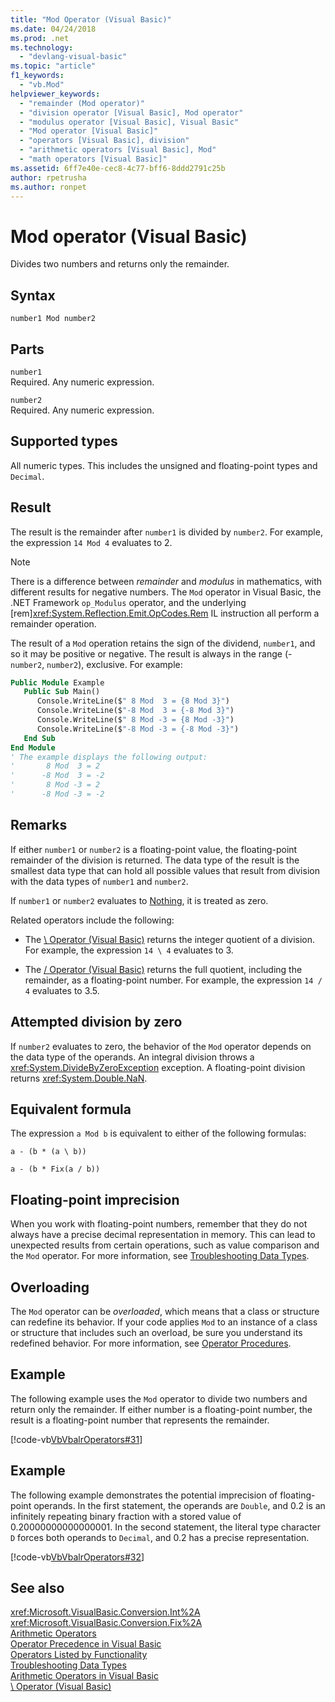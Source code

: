 ```yaml
---
title: "Mod Operator (Visual Basic)"
ms.date: 04/24/2018
ms.prod: .net
ms.technology: 
  - "devlang-visual-basic"
ms.topic: "article"
f1_keywords: 
  - "vb.Mod"
helpviewer_keywords: 
  - "remainder (Mod operator)"
  - "division operator [Visual Basic], Mod operator"
  - "modulus operator [Visual Basic], Visual Basic"
  - "Mod operator [Visual Basic]"
  - "operators [Visual Basic], division"
  - "arithmetic operators [Visual Basic], Mod"
  - "math operators [Visual Basic]"
ms.assetid: 6ff7e40e-cec8-4c77-bff6-8ddd2791c25b
author: rpetrusha
ms.author: ronpet
---
```

# Mod operator (Visual Basic)
Divides two numbers and returns only the remainder.  
  
## Syntax  
  
```  
number1 Mod number2  
```  
  
## Parts  
 `number1`  
 Required. Any numeric expression.  
  
 `number2`  
 Required. Any numeric expression.  
  
## Supported types  
 All numeric types. This includes the unsigned and floating-point types and `Decimal`.  
  
## Result

The result is the remainder after `number1` is divided by `number2`. For example, the expression `14 Mod 4` evaluates to 2.  

> [!NOTE]
> There is a difference between *remainder* and *modulus* in mathematics, with different results for negative numbers. The `Mod` operator in Visual Basic, the .NET Framework `op_Modulus` operator, and the underlying [rem]<xref:System.Reflection.Emit.OpCodes.Rem> IL instruction all perform a remainder operation.

The result of a `Mod` operation retains the sign of the dividend, `number1`, and so it may be positive or negative. The result is always in the range (-`number2`, `number2`), exclusive. For example:

```vb
Public Module Example
   Public Sub Main()
      Console.WriteLine($" 8 Mod  3 = {8 Mod 3}")
      Console.WriteLine($"-8 Mod  3 = {-8 Mod 3}")
      Console.WriteLine($" 8 Mod -3 = {8 Mod -3}")
      Console.WriteLine($"-8 Mod -3 = {-8 Mod -3}")
   End Sub
End Module
' The example displays the following output:
'       8 Mod  3 = 2
'      -8 Mod  3 = -2
'       8 Mod -3 = 2
'      -8 Mod -3 = -2
```

## Remarks  
 If either `number1` or `number2` is a floating-point value, the floating-point remainder of the division is returned. The data type of the result is the smallest data type that can hold all possible values that result from division with the data types of `number1` and `number2`.  
  
 If `number1` or `number2` evaluates to [Nothing](../../../visual-basic/language-reference/nothing.md), it is treated as zero.  
  
 Related operators include the following:  
  
-   The [\ Operator (Visual Basic)](../../../visual-basic/language-reference/operators/integer-division-operator.md) returns the integer quotient of a division. For example, the expression `14 \ 4` evaluates to 3.  
  
-   The [/ Operator (Visual Basic)](../../../visual-basic/language-reference/operators/floating-point-division-operator.md) returns the full quotient, including the remainder, as a floating-point number. For example, the expression `14 / 4` evaluates to 3.5.  
  
## Attempted division by zero  
 If `number2` evaluates to zero, the behavior of the `Mod` operator depends on the data type of the operands. An integral division throws a <xref:System.DivideByZeroException> exception. A floating-point division returns <xref:System.Double.NaN>.  
  
## Equivalent formula  
 The expression `a Mod b` is equivalent to either of the following formulas:  
  
 `a - (b * (a \ b))`  
  
 `a - (b * Fix(a / b))`  
  
## Floating-point imprecision  
 When you work with floating-point numbers, remember that they do not always have a precise decimal representation in memory. This can lead to unexpected results from certain operations, such as value comparison and the `Mod` operator. For more information, see [Troubleshooting Data Types](../../../visual-basic/programming-guide/language-features/data-types/troubleshooting-data-types.md).  
  
## Overloading  
 The `Mod` operator can be *overloaded*, which means that a class or structure can redefine its behavior. If your code applies `Mod` to an instance of a class or structure that includes such an overload, be sure you understand its redefined behavior. For more information, see [Operator Procedures](../../../visual-basic/programming-guide/language-features/procedures/operator-procedures.md).  
  
## Example  
 The following example uses the `Mod` operator to divide two numbers and return only the remainder. If either number is a floating-point number, the result is a floating-point number that represents the remainder.  
  
 [!code-vb[VbVbalrOperators#31](../../../visual-basic/language-reference/operators/codesnippet/VisualBasic/mod-operator_1.vb)]  
  
## Example  
 The following example demonstrates the potential imprecision of floating-point operands. In the first statement, the operands are `Double`, and 0.2 is an infinitely repeating binary fraction with a stored value of 0.20000000000000001. In the second statement, the literal type character `D` forces both operands to `Decimal`, and 0.2 has a precise representation.  
  
 [!code-vb[VbVbalrOperators#32](../../../visual-basic/language-reference/operators/codesnippet/VisualBasic/mod-operator_2.vb)]  
  
## See also  
 <xref:Microsoft.VisualBasic.Conversion.Int%2A>  
 <xref:Microsoft.VisualBasic.Conversion.Fix%2A>  
 [Arithmetic Operators](../../../visual-basic/language-reference/operators/arithmetic-operators.md)  
 [Operator Precedence in Visual Basic](../../../visual-basic/language-reference/operators/operator-precedence.md)  
 [Operators Listed by Functionality](../../../visual-basic/language-reference/operators/operators-listed-by-functionality.md)  
 [Troubleshooting Data Types](../../../visual-basic/programming-guide/language-features/data-types/troubleshooting-data-types.md)  
 [Arithmetic Operators in Visual Basic](../../../visual-basic/programming-guide/language-features/operators-and-expressions/arithmetic-operators.md)  
 [\ Operator (Visual Basic)](../../../visual-basic/language-reference/operators/integer-division-operator.md)
